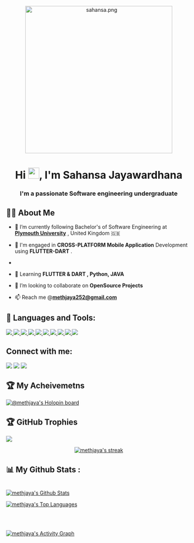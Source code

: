 <p align="center"> <img src="https://iili.io/b1x5I1.md.png" alt="sahansa.png" width=400 height=400 border="0"><br> </p>


<h1 align="center">Hi <img src="https://raw.githubusercontent.com/MartinHeinz/MartinHeinz/master/wave.gif" width="30px">, I'm Sahansa Jayawardhana</h1>
<h3 align="center">I'm a passionate Software engineering undergraduate</h3>


## 🙋‍♂️ About Me

- 🔭 I’m currently following Bachelor's of Software Engineering at **[Plymouth University](https://www.plymouth.ac.uk/)** , United Kingdom 🇬🇧

- 🚀 I'm engaged in **CROSS-PLATFORM Mobile Application** Development using **FLUTTER-DART** .
- 
- 🌱 Learning **FLUTTER & DART , Python, JAVA**

- 👯 I’m looking to collaborate on **OpenSource Projects**

- 📫 Reach me @**methjaya252@gmail.com**

## 🚀 Languages and Tools:
<!-- to get more icons visit https://icons8.com/icons/set/dart-- there are some steps when adding an icon. First get the link and try pasting . If the size is too long paste this link https://img.icons8.com/color/48/000000/  and at the end type the name of the software/language with .png you want to add. For an example, let's say flutter. https://img.icons8.com/color/48/000000/flutter.png -->
<p align="left"> 
    <a href="https://docs.flutter.dev/" target="_blank"> <img src="https://img.icons8.com/color/48/000000/flutter.png"/> </a>
    <a href="https://dart.dev/" target="_blank"> <img src="https://img.icons8.com/color/48/000000/dart.png"/> </a>
    <a href="https://www.java.com" target="_blank"> <img src="https://img.icons8.com/color/48/000000/java-coffee-cup-logo.png"/> </a>
    <a href="https://reactjs.org/" target="_blank"> <img src="https://img.icons8.com/color/48/000000/react-native.png"/> </a>
    <a href="https://developer.mozilla.org/en-US/docs/Web/JavaScript" target="_blank"> <img src="https://img.icons8.com/color/48/000000/javascript.png"/> </a> 
    <a href="https://www.w3.org/html/" target="_blank"> <img src="https://img.icons8.com/color/48/000000/html-5.png"/> </a> 
    <a href="https://www.w3schools.com/css/" target="_blank"> <img src="https://img.icons8.com/color/48/000000/css3.png"/> </a> 
    <a href="https://getbootstrap.com" target="_blank"> <img src="https://img.icons8.com/color/48/000000/bootstrap.png"/> </a> 
    <a href="https://www.python.org" target="_blank"> <img src="https://img.icons8.com/color/48/000000/python.png"/> </a> 
    <a style="padding-right:8px;" href="https://www.mysql.com/" target="_blank"> <img src="https://img.icons8.com/fluent/50/000000/mysql-logo.png"/> </a>  
</p>

<!-- [![React Badge](https://img.shields.io/badge/-React-61DBFB?style=for-the-badge&labelColor=black&logo=react&logoColor=61DBFB)](#)  [![Javascript Badge](https://img.shields.io/badge/-Javascript-F0DB4F?style=for-the-badge&labelColor=black&logo=javascript&logoColor=F0DB4F)](#) [![Typescript Badge](https://img.shields.io/badge/-Typescript-007acc?style=for-the-badge&labelColor=black&logo=typescript&logoColor=007acc)](#) [![Nodejs Badge](https://img.shields.io/badge/-Nodejs-3C873A?style=for-the-badge&labelColor=black&logo=node.js&logoColor=3C873A)](#) [![GraphQL Badge](https://img.shields.io/badge/-GraphQl-e535ab?style=for-the-badge&labelColor=black&logo=node.js&logoColor=e535ab)](#) -->


## Connect with me:
<p align="left">

<a href = "https://www.linkedin.com/in/sahansajay/"><img src="https://img.icons8.com/fluent/48/000000/linkedin.png"/></a>
<a href = "https://twitter.com/sSahansaJay"><img src="https://img.icons8.com/fluent/48/000000/twitter.png"/></a>
<a href = "https://www.instagram.com/seasonsixty/"><img src="https://img.icons8.com/fluent/48/000000/instagram-new.png"/></a>

</p>

## 🏆 My Acheivemetns       
[![@methjaya's Holopin board](https://holopin.io/api/user/board?user=methjaya)](https://www.holopin.io/@methjaya) 

## 🏆 GitHub Trophies
![](https://github-profile-trophy.vercel.app/?username=methjaya&theme=radical&no-frame=false&no-bg=false&margin-w=4)

<p align="center">
    <a href="https://github.com/methjaya/github-readme-streak-stats">
        <img title="🔥 You are watching Meth Jaya's stats" alt="methjaya's streak" src="https://github-readme-streak-stats.herokuapp.com/?user=methjaya&theme=black-ice&hide_border=true&stroke=0000&background=060A0CD0"/>
    </a>
</p>

</p>





## 📊 My Github Stats :

  <br/>
    <a href="https://github.com/methjaya/github-readme-stats"><img alt="methjaya's Github Stats" src="https://github-readme-stats.vercel.app/api?username=methjaya&show_icons=true&count_private=true&theme=react&hide_border=true&bg_color=0D1117" /></a>
    
  <a href="https://github.com/methjaya/github-readme-stats"><img alt="methjaya's Top Languages" src="https://github-readme-stats.vercel.app/api/top-langs/?username=methjaya&langs_count=8&count_private=true&layout=compact&theme=react&hide_border=true&bg_color=0D1112" /></a>
  <br/>



<br/>
<br/>

<a href="https://github.com/methjaya8/github-readme-activity-graph"><img alt="methjaya's Activity Graph" src="https://activity-graph.herokuapp.com/graph?username=methjaya&bg_color=0D1117&color=5BCDEC&line=5BCDEC&point=FFFFFF&hide_border=true" /></a>

<!--
  ## 💰 You can help me by Donating
  [![BuyMeACoffee](https://img.shields.io/badge/Buy%20Me%20a%20Coffee-ffdd00?style=for-the-badge&logo=buy-me-a-coffee&logoColor=black)](https://buymeacoffee.com/https://www.buymeacoffee.com/methjaya)  -->
